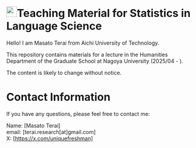 # <img src="https://media.giphy.com/media/hvRJCLFzcasrR4ia7z/giphy.gif" width="28">Teaching Material for Statistics in Language Science
Hello! I am Masato Terai from Aichi University of Technology.

This repository contains materials for a lecture in the Humanities Department of the Graduate School at Nagoya University (2025/04 - ).

The content is likely to change without notice.

# Contact Information
If you have any questions, please feel free to contact me:

Name: [Masato Terai]<br>
email: [terai.research[at]gmail.com]<br>
X: [https://x.com/uniquefreshman]<br>

